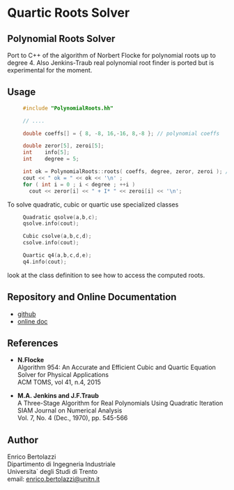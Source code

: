 # Quartic Roots Solver


## Polynomial Roots Solver

Port to C++ of the algorithm of Norbert Flocke for polynomial roots up
to degree 4. Also Jenkins-Traub real polynomial root finder is ported
but is experimental for the moment.

## Usage

```cpp
     #include "PolynomialRoots.hh"

     // ....

     double coeffs[] = { 8, -8, 16,-16, 8,-8 }; // polynomial coeffs

     double zeror[5], zeroi[5];
     int    info[5];
     int    degree = 5;

     int ok = PolynomialRoots::roots( coeffs, degree, zeror, zeroi ); // ok < 0 failed
     cout << " ok = " << ok << '\n' ;
     for ( int i = 0 ; i < degree ; ++i )
       cout << zeror[i] << " + I* " << zeroi[i] << '\n';
```

To solve quadratic, cubic or quartic use specialized classes

```cpp
     Quadratic qsolve(a,b,c);
     qsolve.info(cout);

     Cubic csolve(a,b,c,d);
     csolve.info(cout);

     Quartic q4(a,b,c,d,e);
     q4.info(cout);
```

look at the class definition to see how to access the computed roots.

## Repository and Online Documentation

- [github](https://github.com/ebertolazzi/quarticRootsFlocke)
- [online doc](http://ebertolazzi.github.io/quarticRootsFlocke)

## References

-  **N.Flocke**  
   Algorithm 954: An Accurate and Efficient Cubic and Quartic
   Equation Solver for Physical Applications  
   ACM TOMS, vol 41, n.4, 2015

-  **M.A. Jenkins and J.F.Traub**  
   A Three-Stage Algorithm for Real Polynomials Using Quadratic
   Iteration  
   SIAM Journal on Numerical Analysis  
   Vol. 7, No. 4 (Dec., 1970), pp. 545-566

## Author

Enrico Bertolazzi  
Dipartimento di Ingegneria Industriale  
Universita` degli Studi di Trento  
email: enrico.bertolazzi@unitn.it
